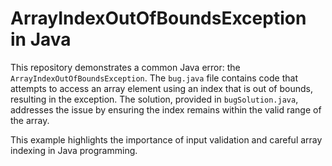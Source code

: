 # ArrayIndexOutOfBoundsException in Java

This repository demonstrates a common Java error: the `ArrayIndexOutOfBoundsException`. The `bug.java` file contains code that attempts to access an array element using an index that is out of bounds, resulting in the exception.  The solution, provided in `bugSolution.java`, addresses the issue by ensuring the index remains within the valid range of the array.

This example highlights the importance of input validation and careful array indexing in Java programming.